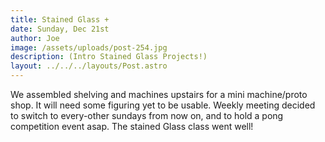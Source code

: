 ```yaml
---
title: Stained Glass +
date: Sunday, Dec 21st
author: Joe
image: /assets/uploads/post-254.jpg
description: (Intro Stained Glass Projects!)
layout: ../../../layouts/Post.astro
---
```


We assembled shelving and machines upstairs for a mini machine/proto shop.  It will need some figuring yet to be usable.  Weekly meeting decided to switch to every-other sundays from now on,  and to hold a pong competition event asap.  The stained Glass class went well!
